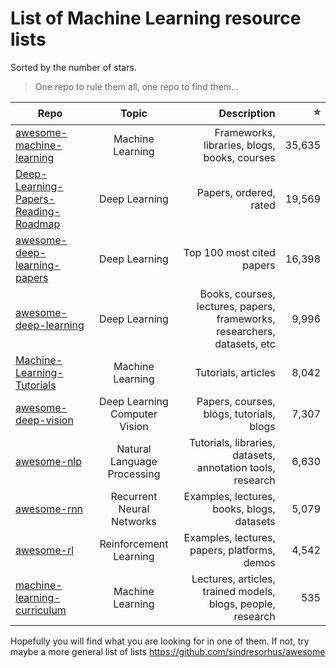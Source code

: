 # List of Machine Learning resource lists
Sorted by the number of stars.

> One repo to rule them all, one repo to find them...


| Repo        | Topic |Description           | :star: |
| ------------- |:-------------:|-------------:| -----:|
| [awesome-machine-learning](https://github.com/josephmisiti/awesome-machine-learning) |Machine Learning|Frameworks, libraries, blogs, books, courses  |35,635|
| [Deep-Learning-Papers-Reading-Roadmap](https://github.com/floodsung/Deep-Learning-Papers-Reading-Roadmap)|Deep Learning|Papers, ordered, rated|19,569|
| [awesome-deep-learning-papers](https://github.com/terryum/awesome-deep-learning-papers) |Deep Learning|Top 100 most cited papers|16,398|
| [awesome-deep-learning](https://github.com/ChristosChristofidis/awesome-deep-learning)|Deep Learning|Books, courses, lectures, papers, frameworks, researchers, datasets, etc |9,996|
| [Machine-Learning-Tutorials](https://github.com/ujjwalkarn/Machine-Learning-Tutorials)|Machine Learning|Tutorials, articles|8,042|
| [awesome-deep-vision](https://github.com/kjw0612/awesome-deep-vision)  |Deep Learning Computer Vision|Papers, courses, blogs, tutorials, blogs|7,307|
| [awesome-nlp](https://github.com/keon/awesome-nlp)  |Natural Language Processing|Tutorials, libraries, datasets, annotation tools, research|6,630|
| [awesome-rnn](https://github.com/kjw0612/awesome-rnn)  |Recurrent Neural Networks|Examples, lectures, books, blogs, datasets|5,079|
| [awesome-rl](https://github.com/aikorea/awesome-rl)  |Reinforcement Learning|Examples, lectures, papers, platforms, demos|4,542|
| [machine-learning-curriculum](https://github.com/off99555/machine-learning-curriculum)  |Machine Learning|Lectures, articles, trained models,  blogs, people, research|535|

Hopefully you will find what you are looking for in one of them.
If not, try maybe a more general list of lists https://github.com/sindresorhus/awesome

